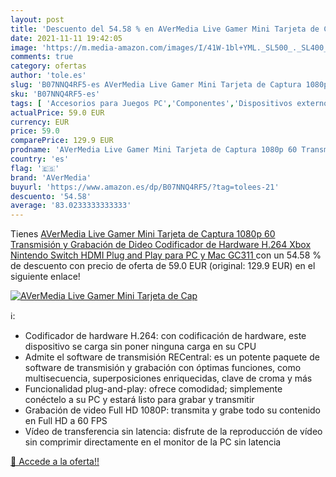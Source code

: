 ```yaml
---
layout: post
title: 'Descuento del 54.58 % en AVerMedia Live Gamer Mini Tarjeta de Cap'
date: 2021-11-11 19:42:05
image: 'https://m.media-amazon.com/images/I/41W-1bl+YML._SL500_._SL400_.jpg'
comments: true
category: ofertas
author: 'tole.es'
slug: 'B07NNQ4RF5-es AVerMedia Live Gamer Mini Tarjeta de Captura 1080p 60...'
sku: 'B07NNQ4RF5-es'
tags: [ 'Accesorios para Juegos PC','Componentes','Dispositivos externos','Informática','Juegos y Accesorios para PC','Sintonizadores de televisión externos','Videojuegos','avermedia','nintendo','xbox', ]
actualPrice: 59.0 EUR
currency: EUR
price: 59.0
comparePrice: 129.9 EUR
prodname: 'AVerMedia Live Gamer Mini Tarjeta de Captura 1080p 60 Transmisión y Grabación de Dideo  Codificador de Hardware H.264 Xbox  Nintendo Switch  HDMI Plug and Play para PC y Mac  GC311 '
country: 'es'
flag: '🇪🇸'
brand: 'AVerMedia'
buyurl: 'https://www.amazon.es/dp/B07NNQ4RF5/?tag=tolees-21'
descuento: '54.58'
average: '83.0233333333333'
---
```


Tienes [AVerMedia Live Gamer Mini Tarjeta de Captura 1080p 60 Transmisión y Grabación de Dideo  Codificador de Hardware H.264 Xbox  Nintendo Switch  HDMI Plug and Play para PC y Mac  GC311 ](https://www.amazon.es/dp/B07NNQ4RF5/?tag=tolees-21) con un 54.58 % de descuento con precio de oferta de 59.0 EUR (original: 129.9 EUR) en el siguiente enlace!

[![AVerMedia Live Gamer Mini Tarjeta de Cap](https://m.media-amazon.com/images/I/41W-1bl+YML._SL500_._SL400_.jpg)](https://www.amazon.es/dp/B07NNQ4RF5/?tag=tolees-21)

ℹ️:

- Codificador de hardware H.264: con codificación de hardware, este dispositivo se carga sin poner ninguna carga en su CPU
- Admite el software de transmisión RECentral: es un potente paquete de software de transmisión y grabación con óptimas funciones, como multisecuencia, superposiciones enriquecidas, clave de croma y más
- Funcionalidad plug-and-play: ofrece comodidad; simplemente conéctelo a su PC y estará listo para grabar y transmitir
- Grabación de video Full HD 1080P: transmita y grabe todo su contenido en Full HD a 60 FPS
- Vídeo de transferencia sin latencia: disfrute de la reproducción de vídeo sin comprimir directamente en el monitor de la PC sin latencia

[🛒 Accede a la oferta!!](https://www.amazon.es/dp/B07NNQ4RF5/?tag=tolees-21)
